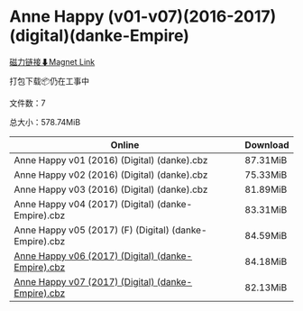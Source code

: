 # Anne Happy (v01-v07)(2016-2017)(digital)(danke-Empire)

[磁力链接⬇Magnet Link](magnet:?xt=urn:btih:dc69d9fcda070471ce6fc97e8fe4146c211a56b0&dn=Anne%20Happy%20%28v01-v07%29%282016-2017%29%28digital%29%28danke-Empire%29)

打包下载📦仍在工事中

文件数：7

总大小：578.74MiB

Online | Download
--- | ---
Anne Happy v01 (2016) (Digital) (danke).cbz | 87.31MiB
Anne Happy v02 (2016) (Digital) (danke).cbz | 75.33MiB
Anne Happy v03 (2016) (Digital) (danke).cbz | 81.89MiB
Anne Happy v04 (2017) (Digital) (danke-Empire).cbz | 83.31MiB
Anne Happy v05 (2017) (F) (Digital) (danke-Empire).cbz | 84.59MiB
[Anne Happy v06 (2017) (Digital) (danke-Empire).cbz](https://github.com/alicewish/markdown/blob/master/comic/Anne-Happy-v06-2017-Digital-danke-Empire-cbz.md) | 84.18MiB
[Anne Happy v07 (2017) (Digital) (danke-Empire).cbz](https://github.com/alicewish/markdown/blob/master/comic/Anne-Happy-v07-2017-Digital-danke-Empire-cbz.md) | 82.13MiB